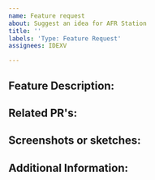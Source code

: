 ```yaml
---
name: Feature request
about: Suggest an idea for AFR Station
title: ''
labels: 'Type: Feature Request'
assignees: IDEXV

---
```


## Feature Description:

## Related PR's:

## Screenshots or sketches<!--If applicable-->:

## Additional Information<!--If required-->: